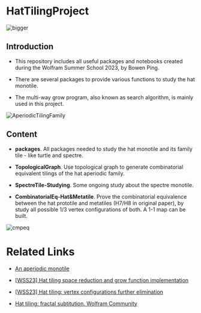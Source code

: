 # HatTilingProject

<img src="https://github.com/Jayce-Ping/HatTilingProject/blob/main/figs/bigger.png?raw=true" alt="bigger" />

## Introduction

- This repository includes all useful packages and notebooks created during the Wolfram Summer School 2023, by Bowen Ping.

- There are several packages to provide various functions to study the hat monotile.

- The multi-way grow program, also known as search algorithm, is mainly used in this project. 

<img src="https://github.com/Jayce-Ping/HatTilingProject/blob/main/TopolygicalGraph/clusterTransformation.gif?raw=true" alt="AperiodicTilingFamily"/>

## Content

- **packages**. All packages needed to study the hat monotile and its family tile - like turtle and spectre.

- **TopologicalGraph**. Use topological graph to generate combinatorial equivalent tilings of the hat aperiodic family.


- **SpectreTile-Studying**. Some ongoing study about the spectre monotile.
- **CombinatorialEq-Hat&Metatile**. Prove the combinatorial equivalence between the hat prototile and metatiles (H7/H8 in original paper), by study all possible 1/3 vertex configurations of both. A 1-1 map can be built.

<img src="https://github.com/Jayce-Ping/HatTilingProject/blob/main/figs/cmpEq.png?raw=true" alt="cmpeq" />



 

# Related Links

- [An aperiodic monotile](https://cs.uwaterloo.ca/~csk/hat/)

- [\[WSS23\] Hat tiling space reduction and grow function implementation](https://community.wolfram.com/groups/-/m/t/2957268)
- [\[WSS23\] Hat tiling: vertex configurations further elimination](https://community.wolfram.com/groups/-/m/t/2967510)

- [Hat tiling: fractal subtitution. Wolfram Community](https://community.wolfram.com/groups/-/m/t/2979005)
